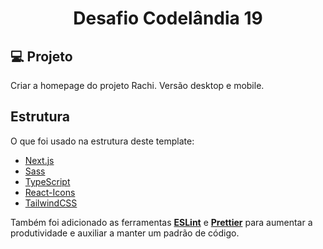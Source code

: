 <h1 align="center">Desafio Codelândia 19</h1>

## 💻 Projeto

Criar a homepage do projeto Rachi. Versão desktop e mobile.

## Estrutura

O que foi usado na estrutura deste template:

-  [Next.js](https://nextjs.org/)
-  [Sass](https://sass-lang.com/)
-  [TypeScript](https://www.typescriptlang.org/)
-  [React-Icons](https://react-icons.netlify.com/)
-  [TailwindCSS](https://tailwindcss.com/)

Também foi adicionado as ferramentas [**ESLint**](https://eslint.org/) e [**Prettier**](https://prettier.io/) para aumentar a produtividade e auxiliar a manter um padrão de código.
